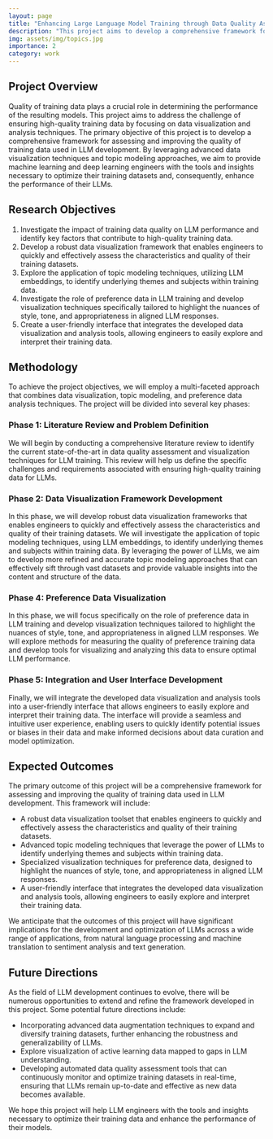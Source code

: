 ```yaml
---
layout: page
title: "Enhancing Large Language Model Training through Data Quality Assessment and Visualization"
description: "This project aims to develop a comprehensive framework for assessing and improving the quality of training data used in LLM development by leveraging advanced data visualization techniques and topic modeling approaches."
img: assets/img/topics.jpg
importance: 2
category: work
---
```


## Project Overview
Quality of training data plays a crucial role in determining the performance of the resulting models. This project aims to address the challenge of ensuring high-quality training data by focusing on data visualization and analysis techniques. The primary objective of this project is to develop a comprehensive framework for assessing and improving the quality of training data used in LLM development. By leveraging advanced data visualization techniques and topic modeling approaches, we aim to provide machine learning and deep learning engineers with the tools and insights necessary to optimize their training datasets and, consequently, enhance the performance of their LLMs.

## Research Objectives
1. Investigate the impact of training data quality on LLM performance and identify key factors that contribute to high-quality training data.
2. Develop a robust data visualization framework that enables engineers to quickly and effectively assess the characteristics and quality of their training datasets.
3. Explore the application of topic modeling techniques, utilizing LLM embeddings, to identify underlying themes and subjects within training data.
4. Investigate the role of preference data in LLM training and develop visualization techniques specifically tailored to highlight the nuances of style, tone, and appropriateness in aligned LLM responses.
5. Create a user-friendly interface that integrates the developed data visualization and analysis tools, allowing engineers to easily explore and interpret their training data.

## Methodology
To achieve the project objectives, we will employ a multi-faceted approach that combines data visualization, topic modeling, and preference data analysis techniques. The project will be divided into several key phases:

### Phase 1: Literature Review and Problem Definition
We will begin by conducting a comprehensive literature review to identify the current state-of-the-art in data quality assessment and visualization techniques for LLM training. This review will help us define the specific challenges and requirements associated with ensuring high-quality training data for LLMs.

### Phase 2: Data Visualization Framework Development
In this phase, we will develop robust data visualization frameworks that enables engineers to quickly and effectively assess the characteristics and quality of their training datasets. We will investigate the application of topic modeling techniques, using LLM embeddings, to identify underlying themes and subjects within training data. By leveraging the power of LLMs, we aim to develop more refined and accurate topic modeling approaches that can effectively sift through vast datasets and provide valuable insights into the content and structure of the data.

### Phase 4: Preference Data Visualization
In this phase, we will focus specifically on the role of preference data in LLM training and develop visualization techniques tailored to highlight the nuances of style, tone, and appropriateness in aligned LLM responses. We will explore methods for measuring the quality of preference training data and develop tools for visualizing and analyzing this data to ensure optimal LLM performance.

### Phase 5: Integration and User Interface Development
Finally, we will integrate the developed data visualization and analysis tools into a user-friendly interface that allows engineers to easily explore and interpret their training data. The interface will provide a seamless and intuitive user experience, enabling users to quickly identify potential issues or biases in their data and make informed decisions about data curation and model optimization.

## Expected Outcomes
The primary outcome of this project will be a comprehensive framework for assessing and improving the quality of training data used in LLM development. This framework will include:
- A robust data visualization toolset that enables engineers to quickly and effectively assess the characteristics and quality of their training datasets.
- Advanced topic modeling techniques that leverage the power of LLMs to identify underlying themes and subjects within training data.
- Specialized visualization techniques for preference data, designed to highlight the nuances of style, tone, and appropriateness in aligned LLM responses.
- A user-friendly interface that integrates the developed data visualization and analysis tools, allowing engineers to easily explore and interpret their training data.

We anticipate that the outcomes of this project will have significant implications for the development and optimization of LLMs across a wide range of applications, from natural language processing and machine translation to sentiment analysis and text generation.

## Future Directions
As the field of LLM development continues to evolve, there will be numerous opportunities to extend and refine the framework developed in this project. Some potential future directions include:
- Incorporating advanced data augmentation techniques to expand and diversify training datasets, further enhancing the robustness and generalizability of LLMs.
- Explore visualization of active learning data mapped to gaps in LLM understanding.
- Developing automated data quality assessment tools that can continuously monitor and optimize training datasets in real-time, ensuring that LLMs remain up-to-date and effective as new data becomes available.

We hope this project will help LLM engineers with the tools and insights necessary to optimize their training data and enhance the performance of their models.